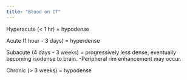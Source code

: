 ```yaml
---
title: "Blood on CT"
---
```

Hyperacute (&lt; 1 hr) = hypodense

Acute (1 hour - 3 days) = hyperdense

Subacute (4 days - 3 weeks) = progressively less dense, eventually becoming isodense to brain. 
-Peripheral rim enhancement may occur.

Chronic (&gt; 3 weeks) = hypodense

